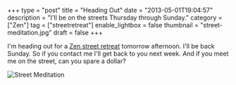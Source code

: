 +++
type = "post"
title = "Heading Out"
date = "2013-05-01T19:04:57"
description = "I'll be on the streets Thursday through Sunday."
category = ["Zen"]
tag = ["streetretreat"]
enable_lightbox = false
thumbnail = "street-meditation.jpg"
draft = false
+++

<p>I'm heading out for a <a href="/begging/">Zen street retreat</a> tomorrow afternoon. I'll be back Sunday. So if you contact me I'll get back to you next week. And if you meet me on the street, can you spare a dollar?</p>
<p><img style="display:block; margin-left:auto; margin-right:auto;" src="street-meditation.jpg" alt="Street Meditation" title="street-meditation.jpg" border="0"   /></p>
